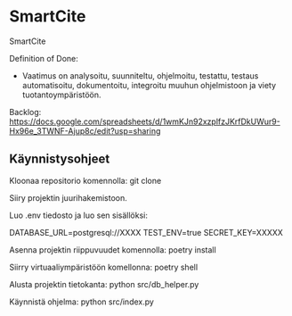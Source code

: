 # SmartCite
SmartCite

Definition of Done:  
- Vaatimus on analysoitu, suunniteltu, ohjelmoitu, testattu, testaus automatisoitu, dokumentoitu, integroitu muuhun ohjelmistoon ja viety tuotantoympäristöön.

Backlog: 
https://docs.google.com/spreadsheets/d/1wmKJn92xzplfzJKrfDkUWur9-Hx96e_3TWNF-Ajup8c/edit?usp=sharing

## Käynnistysohjeet

Kloonaa repositorio komennolla:
git clone

Siiry projektin juurihakemistoon.

Luo .env tiedosto ja luo sen sisällöksi:

DATABASE_URL=postgresql://XXXX
TEST_ENV=true
SECRET_KEY=XXXXX

Asenna projektin riippuvuudet komennolla:
poetry install

Siirry virtuaaliympäristöön komellonna:
poetry shell

Alusta projektin tietokanta:
python src/db_helper.py

Käynnistä ohjelma:
python src/index.py
